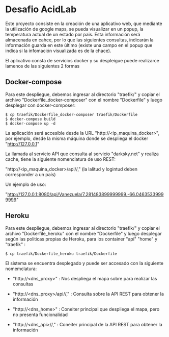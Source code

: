 # Desafio AcidLab

Este proyecto consiste en la creación de una aplicativo web, que mediante la utilización de google maps, se pueda visualizar en un popup, la temperatura actual de un estado por pais. Esta información será almacenada en cahce, por lo que las siguientes consultas, indicarán la información guarda en este último (existe una campo en el popup que indica si la infomación visualizada es de la chace).

El aplicativo consta de servicios docker y su despleigue puede realizarce lamenos de las siguientes 2 formas

## Docker-compose

Para este despliegue, debemos ingresar al directorio "traefik/" y copiar el archivo "Dockerfile_docker-composer" con el nombre "Dockerfile" y luego desplegar con docker-composer:

```
$ cp traefik/Dockerfile_docker-composer traefik/Dockerfile
$ docker-compose build
$ docker-compose up -d
```

La aplicación será accesible desde la URL "http://<ip_maquina_docker>", por ejemplo, desde la misma máquina donde se despliega el docker "http://127.0.0.1"

La llamada al servicio API que consulta al servicio "darksky.net" y realiza cache, tiene la siguiente nomenclatura de uso REST:

 "http://<ip_maquina_docker>/api/<pais>/<latitud>,<longitud>" (la lalitud y logintud deben corresponder a un país)
 
Un ejemplo de uso:

 "http://127.0.0.1:8080/api/Vanezuela/7.281483899999999,-66.04635339999999"
 
## Heroku
 
 Para este despliegue, debemos ingresar al directorio "traefik/" y copiar el archivo "Dockerfile_heroku" con el nombre "Dockerfile" y luego desplegar según las politicas propias de Heroku, para los container "api" "home" y "traefik" :

```
$ cp traefik/Dockerfile_heroku traefik/Dockerfile
```

El sistema se encuentra desplegado y puede ser accesado con la siguiente nomemclatura:

- "http://<dns_proxy>" : Nos despliega el mapa sobre para realizar las consultas 
- "http://<dns_proxy>/api/<pais>/<latitud>,<longitud>" : Consulta sobre la API REST para obtener la información

- "http://<dns_home>" : Coneiter principal que despliega el mapa, pero no presenta funcionalidad
- "http://<dns_api>/<pais>/<latitud>,<longitud>" : Coneiter principal de la API REST para obtener la información
